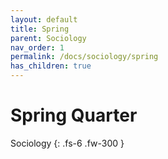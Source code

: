 ```yaml
---
layout: default
title: Spring
parent: Sociology
nav_order: 1
permalink: /docs/sociology/spring
has_children: true
---
```


# Spring Quarter

Sociology
{: .fs-6 .fw-300 }

